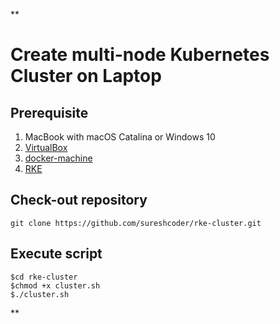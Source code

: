 **

# Create multi-node Kubernetes Cluster on Laptop

## Prerequisite


 1. MacBook with macOS Catalina or Windows 10
 2. [VirtualBox](https://www.virtualbox.org/wiki/Downloads)
 3. [docker-machine](https://docs.docker.com/machine/install-machine/)
 4. [RKE](https://rancher.com/docs/rke/latest/en/installation/)

## Check-out repository

    git clone https://github.com/sureshcoder/rke-cluster.git


## Execute script

    $cd rke-cluster
    $chmod +x cluster.sh
    $./cluster.sh

**
